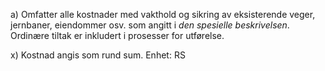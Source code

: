 a) Omfatter alle kostnader med vakthold og sikring av eksisterende veger, jernbaner, eiendommer osv. som angitt i *den spesielle beskrivelsen*. Ordinære tiltak er inkludert i prosesser for utførelse.

x) Kostnad angis som rund sum. Enhet: RS

